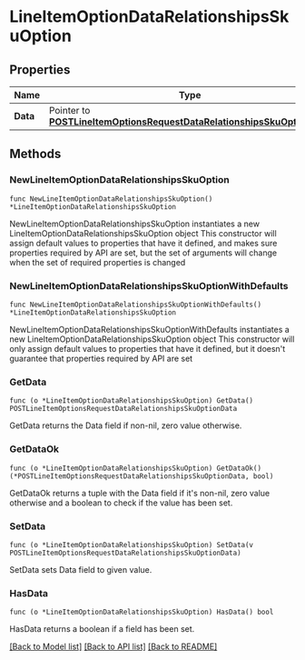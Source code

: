 # LineItemOptionDataRelationshipsSkuOption

## Properties

Name | Type | Description | Notes
------------ | ------------- | ------------- | -------------
**Data** | Pointer to [**POSTLineItemOptionsRequestDataRelationshipsSkuOptionData**](POSTLineItemOptionsRequestDataRelationshipsSkuOptionData.md) |  | [optional] 

## Methods

### NewLineItemOptionDataRelationshipsSkuOption

`func NewLineItemOptionDataRelationshipsSkuOption() *LineItemOptionDataRelationshipsSkuOption`

NewLineItemOptionDataRelationshipsSkuOption instantiates a new LineItemOptionDataRelationshipsSkuOption object
This constructor will assign default values to properties that have it defined,
and makes sure properties required by API are set, but the set of arguments
will change when the set of required properties is changed

### NewLineItemOptionDataRelationshipsSkuOptionWithDefaults

`func NewLineItemOptionDataRelationshipsSkuOptionWithDefaults() *LineItemOptionDataRelationshipsSkuOption`

NewLineItemOptionDataRelationshipsSkuOptionWithDefaults instantiates a new LineItemOptionDataRelationshipsSkuOption object
This constructor will only assign default values to properties that have it defined,
but it doesn't guarantee that properties required by API are set

### GetData

`func (o *LineItemOptionDataRelationshipsSkuOption) GetData() POSTLineItemOptionsRequestDataRelationshipsSkuOptionData`

GetData returns the Data field if non-nil, zero value otherwise.

### GetDataOk

`func (o *LineItemOptionDataRelationshipsSkuOption) GetDataOk() (*POSTLineItemOptionsRequestDataRelationshipsSkuOptionData, bool)`

GetDataOk returns a tuple with the Data field if it's non-nil, zero value otherwise
and a boolean to check if the value has been set.

### SetData

`func (o *LineItemOptionDataRelationshipsSkuOption) SetData(v POSTLineItemOptionsRequestDataRelationshipsSkuOptionData)`

SetData sets Data field to given value.

### HasData

`func (o *LineItemOptionDataRelationshipsSkuOption) HasData() bool`

HasData returns a boolean if a field has been set.


[[Back to Model list]](../README.md#documentation-for-models) [[Back to API list]](../README.md#documentation-for-api-endpoints) [[Back to README]](../README.md)


